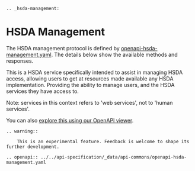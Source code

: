 ```eval_rst
.. _hsda-management:
```
# HSDA Management

The HSDA management protocol is defined by [openapi-hsda-management.yaml](../static/openapi-hsda-management.yaml). The details below show the available methods and responses. 

This is a HSDA service specifically intended to assist in managing HSDA access, allowing users to get at resources made available any HSDA implementation. Providing the ability to manage users, and the HSDA services they have access to. 

Note: services in this context refers to 'web services', not to 'human services'.

You can also [explore this using our OpenAPI viewer](../../../_static/swagger/?url=../openapi-hsda-management.yaml). 

```eval_rst
.. warning::
    
    This is an experimental feature. Feedback is welcome to shape its further development.

```

```eval_rst
.. openapi:: ../../api-specification/_data/api-commons/openapi-hsda-management.yaml
```
